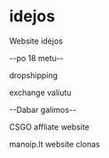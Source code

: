 # idejos
Website idėjos


--po 18 metu--

dropshipping

exchange valiutu


--Dabar galimos--

CSGO affliate website

manoip.lt website clonas
